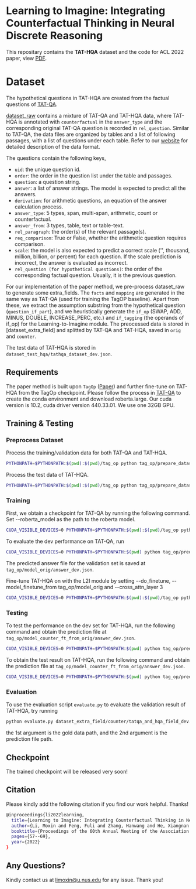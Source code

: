 Learning to Imagine: Integrating Counterfactual Thinking in Neural Discrete Reasoning
====================

This repositary contains the **TAT-HQA** dataset and the code for ACL 2022 paper, view [PDF](https://aclanthology.org/2022.acl-long.5.pdf).

# Dataset 

The hypothetical questions in TAT-HQA are created from the factual questions of [TAT-QA](https://github.com/NExTplusplus/TAT-QA). 

[dataset_raw](https://github.com/NExTplusplus/TAT-HQA/tree/main/dataset_raw) contains a mixture of TAT-QA and TAT-HQA data, where TAT-HQA is annotated with `counterfactual` in the `answer_type` and the corresponding original TAT-QA question is recorded in `rel_question`. 
Similar to TAT-QA, the data files are organized by tables and a list of following passages, with a list of questions under each table. Refer to our [website]() for detailed description of the data format. 

The questions contain the following keys, 
- `uid`: the unique question id.
- `order`: the order in the question list under the table and passages. 
- `question`: a question string.
- `answer`: a list of answer strings. The model is expected to predict all the answers. 
- `derivation`: for arithmetic questions, an equation of the answer calculation process. 
- `answer_type`: 5 types, span, multi-span, arithmetic, count or counterfactual. 
- `answer_from`: 3 types, table, text or table-text. 
- `rel_paragraph`: the order(s) of the relevant passage(s).
- `req_comparison`: True or False, whether the arithmetic question requires comparison. 
- `scale`: the model is also expected to predict a correct scale ('', thousand, million, billion, or percent) for each question. If the scale prediction is incorrect, the answer is evaluated as incorrect. 
- `rel_question (for hypothetical questions)`: the order of the corresponding factual question. Usually, it is the previous question. 

For our implementation of the paper method, we pre-process dataset_raw to generate some extra_fields. The `facts` and `mapping` are generated in the same way as TAT-QA (used for training the TagOP baseline). Apart from these, we extract the assumption substring from the hypothetical question (`question_if_part`), and we heuristically generate the `if_op` (SWAP, ADD, MINUS, DOUBLE, INCREASE_PERC, etc.) and `if_tagging` (the operands of if_op) for the Learning-to-Imagine module. The preocessed data is stored in [dataset_extra_field] and splitted by TAT-QA and TAT-HQA, saved in `orig` and `counter`. 

The test data of TAT-HQA is stored in `dataset_test_hqa/tathqa_dataset_dev.json`. 

## Requirements
The paper method is built upon `TagOp` ([Paper](https://aclanthology.org/2021.acl-long.254.pdf)) and further fine-tune on TAT-HQA from the TagOp checkpoint. Please follow the process in [TAT-QA](https://github.com/NExTplusplus/TAT-QA) to create the conda environment and download roberta.large. 
Our cuda version is 10.2, cuda driver version 440.33.01. We use one 32GB GPU. 

## Training & Testing

### Preprocess Dataset

Process the training/validation data for both TAT-QA and TAT-HQA. 

```bash
PYTHONPATH=$PYTHONPATH:$(pwd):$(pwd)/tag_op python tag_op/prepare_dataset.py --input_path ./dataset_extra_field/[counter/orig] --output_dir tag_op/data/[counter/orig] --encoder roberta --mode [train/dev]
```
Process the test data of TAT-HQA. 
```bash
PYTHONPATH=$PYTHONPATH:$(pwd):$(pwd)/tag_op python tag_op/prepare_dataset.py --input_path ./dataset_test_hqa --output_dir tag_op/data/test --encoder roberta --mode dev --data_format tathqa_dataset_{}.json
```

### Training

First, we obtain a checkpoint for TAT-QA by running the following command. Set --roberta_model as the path to the roberta model. 

```bash
CUDA_VISIBLE_DEVICES=0 PYTHONPATH=$PYTHONPATH:$(pwd):$(pwd)/tag_op python tag_op/trainer.py --data_dir tag_op/data/orig --save_dir tag_op/model_orig --batch_size 48 --eval_batch_size 8 --max_epoch 50 --warmup 0.06 --optimizer adam --learning_rate 5e-4  --weight_decay 5e-5 --seed 123 --gradient_accumulation_steps 4 --bert_learning_rate 1.5e-5 --bert_weight_decay 0.01 --log_per_updates 100 --eps 1e-6  --encoder roberta --test_data_dir tag_op/data/orig/ --roberta_model roberta.large --cross_attn_layer 0 --do_finetune 0
```

To evaluate the dev performance on TAT-QA, run

```bash
CUDA_VISIBLE_DEVICES=0 PYTHONPATH=$PYTHONPATH:$(pwd) python tag_op/predictor.py --data_dir tag_op/data/orig --test_data_dir tag_op/data/orig --save_dir tag_op/model_orig --eval_batch_size 8 --model_path tag_op/model_orig --encoder roberta --roberta_model roberta.large --cross_attn_layer 0
```

The predicted answer file for the validation set is saved at `tag_op/model_orig/answer_dev.json`. 

Fine-tune TAT-HQA on with the L2I module by setting --do_finetune, --model_finetune_from tag_op/model_orig and --cross_attn_layer 3

```bash
CUDA_VISIBLE_DEVICES=0 PYTHONPATH=$PYTHONPATH:$(pwd):$(pwd)/tag_op python tag_op/trainer.py --data_dir tag_op/data/counter --save_dir tag_op/model_counter_ft_from_orig --batch_size 32 --eval_batch_size 8 --max_epoch 50 --warmup 0.06 --optimizer adam --learning_rate 5e-5  --weight_decay 5e-5 --seed 123 --gradient_accumulation_steps 4 --bert_learning_rate 1.5e-6 --bert_weight_decay 0.01 --log_per_updates 100 --eps 1e-6  --encoder roberta --test_data_dir tag_op/data/counter/ --roberta_model roberta.large --cross_attn_layer 3 --do_finetune 1 --model_finetune_from tag_op/model_orig
```

### Testing

To test the performance on the dev set for TAT-HQA, run the following command and obtain the prediction file at `tag_op/model_counter_ft_from_orig/answer_dev.json`. 

```bash
CUDA_VISIBLE_DEVICES=0 PYTHONPATH=$PYTHONPATH:$(pwd) python tag_op/predictor.py --data_dir tag_op/data/counter --test_data_dir tag_op/data/counter --save_dir tag_op/model_counter_ft_from_orig --eval_batch_size 8 --model_path tag_op/model_counter_ft_from_orig --encoder roberta --roberta_model roberta.large --cross_attn_layer 3
```

To obtain the test result on TAT-HQA, run the following command and obtain the prediction file at `tag_op/model_counter_ft_from_orig/answer_dev.json`. 
```bash
CUDA_VISIBLE_DEVICES=0 PYTHONPATH=$PYTHONPATH:$(pwd) python tag_op/predictor.py --data_dir tag_op/data/test --test_data_dir tag_op/data/test --save_dir tag_op/model_counter_ft_from_orig --eval_batch_size 8 --model_path tag_op/model_counter_ft_from_orig --encoder roberta --roberta_model roberta.large --cross_attn_layer 3
```


### Evaluation
To use the evaluation script `evaluate.py` to evaluate the validation result of TAT-HQA, try running

```bash
python evaluate.py dataset_extra_field/counter/tatqa_and_hqa_field_dev.json tag_op/model_counter_ft_from_orig/answer_dev.json 0
```
the 1st argument is the gold data path, and the 2nd argument is the prediction file path. 


## Checkpoint

The trained checkpoint will be released very soon! 

## Citation 
Please kindly add the following citation if you find our work helpful. Thanks!
```bash
@inproceedings{li2022learning,
  title={Learning to Imagine: Integrating Counterfactual Thinking in Neural Discrete Reasoning},
  author={Li, Moxin and Feng, Fuli and Zhang, Hanwang and He, Xiangnan and Zhu, Fengbin and Chua, Tat-Seng},
  booktitle={Proceedings of the 60th Annual Meeting of the Association for Computational Linguistics (Volume 1: Long Papers)},
  pages={57--69},
  year={2022}
}
```
## Any Questions? 
Kindly contact us at [limoxin@u.nus.edu](mailto:limoxin@u.nus.edu) for any issue. Thank you!





